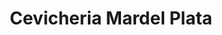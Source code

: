 ---
title: "Cevicheria Mardel Plata"
url: /zona-19-ciudad-de-guatemala/cevicheria-mardel-plata/
shop: comodidad
---